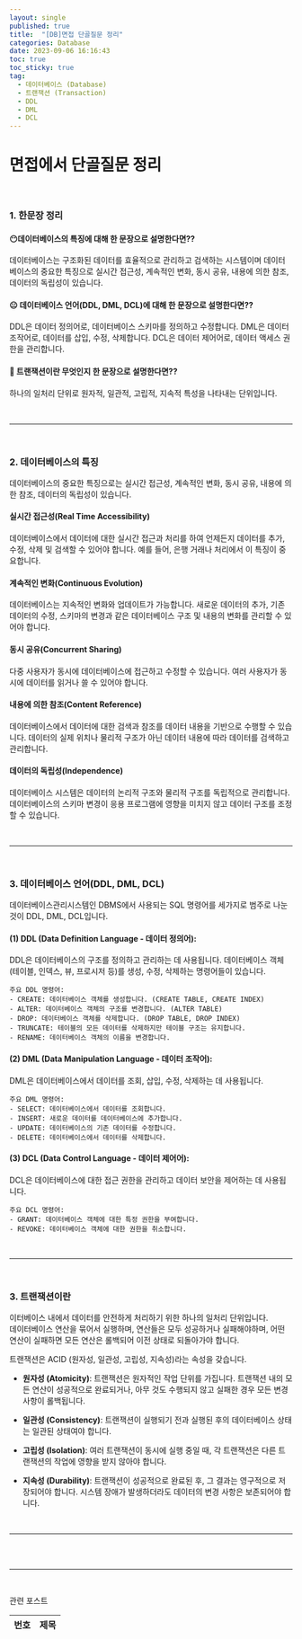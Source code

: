 ```yaml
---
layout: single
published: true
title:  "[DB]면접 단골질문 정리"
categories: Database
date: 2023-09-06 16:16:43
toc: true
toc_sticky: true
tag:   
  - 데이터베이스 (Database)
  - 트랜잭션 (Transaction)
  - DDL
  - DML
  - DCL
---
```


# 면접에서 단골질문 정리
<br>

### 1. 한문장 정리

#### 😶데이터베이스의 특징에 대해 한 문장으로 설명한다면??
<p>
데이터베이스는 구조화된 데이터를 효율적으로 관리하고 검색하는 시스템이며 데이터 베이스의 중요한 특징으로 실시간  접근성, 계속적인  변화, 동시  공유, 내용에  의한  참조, 데이터의  독립성이 있습니다.
</p>


#### 😐 데이터베이스 언어(DDL, DML, DCL)에 대해 한 문장으로 설명한다면??
<p>
DDL은 데이터 정의어로, 데이터베이스 스키마를 정의하고 수정합니다. DML은 데이터 조작어로, 데이터를 삽입, 수정, 삭제합니다. DCL은 데이터 제어어로, 데이터 액세스 권한을 관리합니다.
</p>

#### 🤔 트랜잭션이란 무엇인지 한 문장으로 설명한다면??
<p>
하나의 일처리 단위로 원자적, 일관적, 고립적, 지속적 특성을 나타내는 단위입니다.
</p>





<br>

----------------
<br>







### 2. **데이터베이스의 특징**

<p>
데이터베이스의 중요한 특징으로는 실시간  접근성, 계속적인  변화, 동시  공유, 내용에  의한  참조, 데이터의  독립성이 있습니다.
</p>

#### **실시간 접근성**(Real  Time  Accessibility)

데이터베이스에서 데이터에 대한 실시간 접근과 처리를 하여 언제든지 데이터를 추가, 수정, 삭제 및 검색할 수 있어야 합니다. 예를 들어, 은행 거래나 처리에서 이 특징이 중요합니다.

#### **계속적인 변화**(Continuous  Evolution)

데이터베이스는 지속적인 변화와 업데이트가 가능합니다.
새로운 데이터의 추가, 기존 데이터의 수정, 스키마의 변경과 같은 데이터베이스 구조 및 내용의 변화를 관리할 수 있어야 합니다.

#### **동시 공유**(Concurrent  Sharing)

다중 사용자가 동시에 데이터베이스에 접근하고 수정할 수 있습니다. 여러 사용자가 동시에 데이터를 읽거나 쓸 수 있어야 합니다.

#### **내용에 의한 참조**(Content  Reference) 

데이터베이스에서 데이터에 대한 검색과 참조를 데이터 내용을 기반으로 수행할 수 있습니다. 데이터의 실제 위치나 물리적 구조가 아닌 데이터 내용에 따라 데이터를 검색하고 관리합니다.

#### **데이터의 독립성**(Independence)

데이터베이스 시스템은 데이터의 논리적 구조와 물리적 구조를 독립적으로 관리합니다. 데이터베이스의 스키마 변경이 응용 프로그램에 영향을 미치지 않고 데이터 구조를 조정할 수 있습니다. 





<br>

----------------
<br>







### 3. **데이터베이스 언어(DDL, DML, DCL)**

<p>
데이터베이스관리시스템인 DBMS에서 사용되는 SQL 명령어를 세가지로 범주로 나눈것이 DDL, DML, DCL입니다.
</p>

  #### (1) **DDL** (Data Definition Language - 데이터 정의어):

  DDL은 데이터베이스의 구조를 정의하고 관리하는 데 사용됩니다. 데이터베이스 객체(테이블, 인덱스, 뷰, 프로시저 등)를 생성, 수정, 삭제하는 명령어들이 있습니다.

    주요 DDL 명령어:
    - CREATE: 데이터베이스 객체를 생성합니다. (CREATE TABLE, CREATE INDEX)
    - ALTER: 데이터베이스 객체의 구조를 변경합니다. (ALTER TABLE)
    - DROP: 데이터베이스 객체를 삭제합니다. (DROP TABLE, DROP INDEX)
    - TRUNCATE: 테이블의 모든 데이터를 삭제하지만 테이블 구조는 유지합니다.
    - RENAME: 데이터베이스 객체의 이름을 변경합니다.

  #### (2) **DML** (Data Manipulation Language - 데이터 조작어):

  DML은 데이터베이스에서 데이터를 조회, 삽입, 수정, 삭제하는 데 사용됩니다. 

    주요 DML 명령어:
    - SELECT: 데이터베이스에서 데이터를 조회합니다.
    - INSERT: 새로운 데이터를 데이터베이스에 추가합니다.
    - UPDATE: 데이터베이스의 기존 데이터를 수정합니다.
    - DELETE: 데이터베이스에서 데이터를 삭제합니다.

  #### (3) **DCL** (Data Control Language - 데이터 제어어):

  DCL은 데이터베이스에 대한 접근 권한을 관리하고 데이터 보안을 제어하는 데 사용됩니다. 

    주요 DCL 명령어:
    - GRANT: 데이터베이스 객체에 대한 특정 권한을 부여합니다.
    - REVOKE: 데이터베이스 객체에 대한 권한을 취소합니다.




<br>

----------------
<br>




### 3. **트랜잭션**이란

이터베이스 내에서 데이터를 안전하게 처리하기 위한 하나의 일처리 단위입니다.  
데이터베이스 연산을 묶어서 실행하며, 연산들은 모두 성공하거나 실패해야하며, 어떤 연산이 실패하면 모든 연산은 롤백되어 이전 상태로 되돌아가야 합니다.  

트랜잭션은 ACID (원자성, 일관성, 고립성, 지속성)라는 속성을 갖습니다. 

* **원자성 (Atomicity)**: 트랜잭션은 원자적인 작업 단위를 가집니다. 트랜잭션 내의 모든 연산이 성공적으로 완료되거나, 아무 것도 수행되지 않고 실패한 경우 모든 변경 사항이 롤백됩니다.

* **일관성 (Consistency)**: 트랜잭션이 실행되기 전과 실행된 후의 데이터베이스 상태는 일관된 상태여야 합니다. 

* **고립성 (Isolation)**: 여러 트랜잭션이 동시에 실행 중일 때, 각 트랜잭션은 다른 트랜잭션의 작업에 영향을 받지 않아야 합니다. 

* **지속성 (Durability)**: 트랜잭션이 성공적으로 완료된 후, 그 결과는 영구적으로 저장되어야 합니다. 시스템 장애가 발생하더라도 데이터의 변경 사항은 보존되어야 합니다.

<br>

----------------
<br>




<br>


----------------
<br>







관련 포스트

|번호	  |제목|
|---|---|
